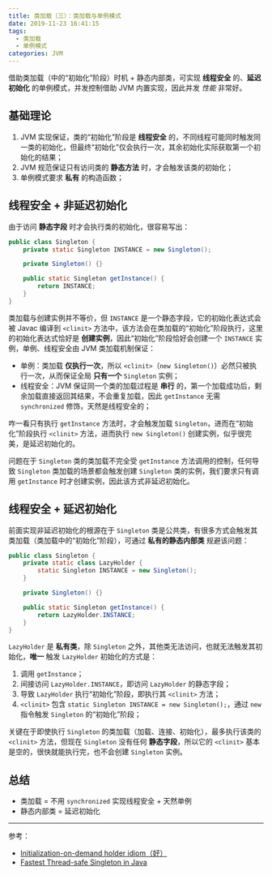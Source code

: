 ```yaml
---
title: 类加载（三）：类加载与单例模式
date: 2019-11-23 16:41:15
tags:
  - 类加载
  - 单例模式
categories: JVM
---
```


借助类加载（中的“初始化”阶段）时机 + 静态内部类，可实现 **线程安全** 的、**延迟初始化** 的单例模式，并发控制借助 JVM 内置实现，因此并发 *性能* 非常好。

<!-- more -->

## 基础理论

1. JVM 实现保证，类的“初始化”阶段是 **线程安全** 的，不同线程可能同时触发同一类的初始化，但最终“初始化”仅会执行一次，其余初始化实际获取第一个初始化的结果；
2. JVM 规范保证只有访问类的 **静态方法** 时，才会触发该类的初始化；
3. 单例模式要求 **私有** 的构造函数；

## 线程安全 + 非延迟初始化

由于访问 **静态字段** 时才会执行类的初始化，很容易写出：

```Java
public class Singleton {
    private static Singleton INSTANCE = new Singleton();

    private Singleton() {}

    public static Singleton getInstance() {
        return INSTANCE;
    }
}
```

类加载与创建实例并不等价，但 `INSTANCE` 是一个静态字段，它的初始化表达式会被 Javac 编译到 `<clinit>` 方法中，该方法会在类加载的“初始化”阶段执行，这里的初始化表达式恰好是 **创建实例**，因此“初始化”阶段恰好会创建一个 `INSTANCE` 实例，单例、线程安全由 JVM 类加载机制保证：

* 单例：类加载 **仅执行一次**，所以 `<clinit>`（`new Singleton()`）必然只被执行一次，从而保证全局 **只有一个** `Singleton` 实例；
* 线程安全：JVM 保证同一个类的加载过程是 **串行** 的，第一个加载成功后，剩余加载直接返回其结果，不会重复加载，因此 `getInstance` 无需 `synchronized` 修饰，天然是线程安全的；

咋一看只有执行 `getInstance` 方法时，才会触发加载 `Singleton`，进而在“初始化”阶段执行 `<clinit>` 方法，进而执行 `new Singleton()` 创建实例，似乎很完美，是延迟初始化的。

问题在于 `Singleton` 类的类加载不完全受 `getInstance` 方法调用的控制，任何导致 `Singleton` 类加载的场景都会触发创建 `Singleton` 类的实例，我们要求只有调用 `getInstance` 时才创建实例，因此该方式非延迟初始化。

## 线程安全 + 延迟初始化

前面实现非延迟初始化的根源在于 `Singleton` 类是公共类，有很多方式会触发其类加载（类加载中的“初始化”阶段），可通过 **私有的静态内部类** 规避该问题：

```Java
public class Singleton {
    private static class LazyHolder {
        static Singleton INSTANCE = new Singleton();
    }

    private Singleton() {}

    public static Singleton getInstance() {
        return LazyHolder.INSTANCE;
    }
}
```

`LazyHolder` 是 **私有类**，除 `Singleton` 之外，其他类无法访问，也就无法触发其初始化，**唯一** 触发 `LazyHolder` 初始化的方式是：

1. 调用 `getInstance`；
2. 间接访问 `LazyHolder.INSTANCE`，即访问 `LazyHolder` 的静态字段；
3. 导致 `LazyHolder` 执行“初始化”阶段，即执行其 `<clinit>` 方法；
4. `<clinit>` 包含 `static Singleton INSTANCE = new Singleton();`，通过 `new` 指令触发 `Singleton` 的“初始化”阶段；

关键在于即使执行 `Singleton` 的类加载（加载、连接、初始化），最多执行该类的 `<clinit>` 方法，但现在 `Singleton` 没有任何 **静态字段**，所以它的 `<clinit>` 基本是空的，很快就能执行完，也不会创建 `Singleton` 实例。

## 总结

* 类加载 = 不用 `synchronized` 实现线程安全 + 天然单例
* 静态内部类 = 延迟初始化

---

参考：

* [Initialization-on-demand holder idiom（好）](https://en.wikipedia.org/wiki/Initialization-on-demand_holder_idiom)
* [Fastest Thread-safe Singleton in Java](http://literatejava.com/jvm/fastest-threadsafe-singleton-jvm/)
